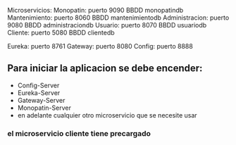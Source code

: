 Microservicios:
  Monopatin: puerto 9090
             BBDD monopatindb
  Mantenimiento: puerto 8060
             BBDD mantenimientodb
  Administracion: puerto 9080
             BBDD administraciondb
  Usuario: puerto 8070
             BBDD usuariodb
  Cliente: puerto 5080
             BBDD clientedb

  Eureka: puerto 8761
  Gateway: puerto 8080
  Config: puerto 8888 

## Para iniciar la aplicacion se debe encender:
 - Config-Server
 - Eureka-Server
 - Gateway-Server
 - Monopatin-Server
 - en adelante cualquier otro microservicio que se necesite usar
  
### el microservicio cliente tiene precargado